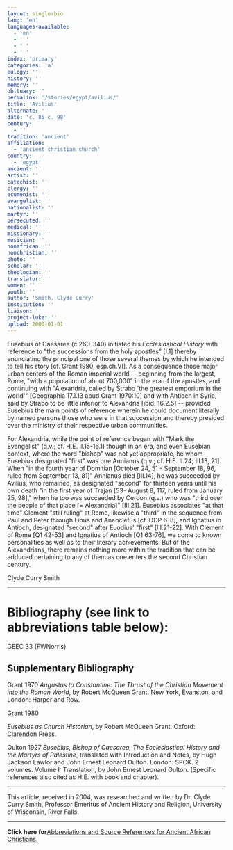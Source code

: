 ```yaml
---
layout: single-bio
lang: 'en'
languages-available:
  - 'en'
  - ' '
  - ' '
  - ' '
index: 'primary'
categories: 'a'
eulogy: ''
history: ''
memory: ''
obituary: ''
permalink: '/stories/egypt/avilius/'
title: 'Avilius'
alternate: ''
date: 'c. 85-c. 98'
century:
  - ''
tradition: 'ancient'
affiliation:
  - 'ancient christian church'
country:
  - 'egypt'
ancient: ''
artist: ''
catechist: ''
clergy: ''
ecumenist: ''
evangelist: ''
nationalist: ''
martyr: ''
persecuted: ''
medical: ''
missionary: ''
musician: ''
nonafrican: ''
nonchristian: ''
photo: ''
scholar: ''
theologian: ''
translator: ''
women: ''
youth: ''
author: 'Smith, Clyde Curry'
institution: ''
liaison: ''
project-luke: ''
upload: 2000-01-01
---
```



Eusebius of Caesarea (c.260-340) initiated his *Ecclesiastical History* with reference to "the successions from the holy apostles" [I.1] thereby enunciating the principal one of those several themes by which he intended to tell his story [cf. Grant 1980, esp.ch.VI].  As a consequence those major urban centers of the Roman imperial world -- beginning from the largest, Rome, "with a population of about 700,000" in the era of the apostles, and continuing with "Alexandria, called by Strabo 'the greatest emporium in the world'" [Geographia 17.1.13 apud Grant 1970:10] and with Antioch in Syria, said by Strabo to be little inferior to Alexandria [ibid. 16.2.5] -- provided Eusebius the main points of reference wherein he could document literally by named persons those who were in that succession and thereby presided over the ministry of their respective urban communities.

For Alexandria, while the point of reference began with "Mark the Evangelist" (q.v.; cf. H.E. II.15-16.1) though in an era, and even Eusebian context, where the word "bishop" was not yet appropriate, he whom Eusebius designated "first" was one Annianus (q.v.; cf. H.E. II.24; III.13, 21].  When "in the fourth year of Domitian [October 24, 51 - September 18, 96, ruled from  September 13, 81]" Annianus died [III.14], he was succeeded by Avilius, who remained, as designated "second" for thirteen years until his own death "in the first year of Trajan [53- August 8, 117, ruled from January 25, 98]," when he too was succeeded by Cerdon (q.v.) who was "third over the people of that place [= Alexandria]" [III.21].  Eusebius associates "at that time" Clement "still ruling" at Rome, likewise a "third" in the sequence from Paul and Peter through Linus and Anencletus [cf. ODP 6-8], and Ignatius in Antioch, designated "second" after Euodius' "first" [III.21-22].  With Clement of Rome [Q1 42-53] and Ignatius of Antioch [Q1 63-76], we come to known personalities as well as to their literary achievements.  But of the Alexandrians, there remains nothing more within the tradition that can be adduced pertaining to any of them as one enters the second Christian century.

Clyde Curry Smith

---

# Bibliography (see link to abbreviations table below):

GEEC 33 (FWNorris)

## Supplementary Bibliography

Grant 1970
*Augustus to Constantine:  The Thrust of the Christian Movement into the Roman World*, by Robert McQueen Grant.  New York, Evanston, and London:  Harper and Row.

Grant 1980

*Eusebius as Church Historian*, by Robert McQueen Grant. Oxford:  Clarendon Press.

Oulton 1927
*Eusebius, Bishop of Caesarea, The Ecclesiastical History and the Martyrs of Palestine*, translated with Introduction and Notes, by Hugh Jackson Lawlor and John Ernest Leonard Oulton.  London:  SPCK.  2 volumes.  Volume I:  Translation, by John Ernest Leonard Oulton.  (Specific references also cited as H.E. with book and chapter).

---

This article, received in 2004, was researched and written by Dr. Clyde Curry Smith, Professor Emeritus of Ancient History and Religion, University of Wisconsin, River Falls.

---

**Click here for**[Abbreviations and Source References for Ancient African Christians.](ccs-supplem_biblio.html)